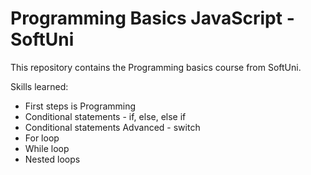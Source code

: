 # Programming Basics JavaScript - SoftUni

This repository contains the Programming basics course from SoftUni.

Skills learned:
<ul>
  <li>First steps is Programming</li>
  <li>Conditional statements - if, else, else if</li>
  <li>Conditional statements Advanced - switch</li>
  <li>For loop</li>
  <li>While loop</li>
  <li>Nested loops</li>
</ul>


